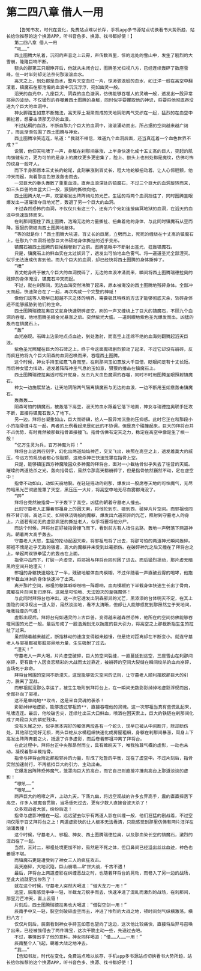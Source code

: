 # 第二四八章 借人一用
        【告知书友，时代在变化，免费站点难以长存，手机app多书源站点切换看书大势所趋，站长给你推荐的这个换源APP，听书音色多、换源、找书都好使！】
       第二四八章 借人一用
       “吼……”
       西土图腾大吼着，沉闷的声音之上云霄，声传数百里，惊的远处的雪山中，发生了剧烈的大雪崩，隆隆巨响不断。
       额头的那第三只眼睁开后，他就从未闭合过，图腾圣光扫视八方，已经连续轰碎了数座雪峰，但一时半刻却无法奈何那滚滚血水。
       高天之上，到处都是血水，整片天空血红一片，惊涛骇浪般的血水，如汪洋一般在高空中翻滚着，镇魔石在那浩瀚的血浪中沉沉浮浮，宛如幽灵一般。
       滔天的血光中，九座巨大、阴森的血色漩涡，仿佛能够吞噬人的灵魂一般，透发出一股异常邪异的波动，不仅猛烈的吞噬着西土图腾的身躯，同时似乎要攫取他的神识，将要将他彻底吞没进九个巨大的血洞中。
       神女脚踏玉如意不断施法，高天厚土凝聚而成的天地阴阳两气交织在一起，猛烈的在血空中撕扯着，想要击溃那无尽的血浪。
       不过粘稠的血浪，不断自那九个巨大的血洞中，滚滚涌动而出，所占据的空间越来越广阔了，而且渐渐包围了西土图腾与神女。
       西土图腾冷笑连连，吼道：“我就不相信，难道九个血洞后面，还当真连着一个血色世界不成？”
       说罢，他仰天吼啸了一声，身躯在刹那间暴涨，上半身快速化成十五丈高的巨人，突起的肌肉强健有力，更为可怕的是身上的魔纹更多更密集了，脸上、额头上也到处都是魔纹，仿佛可怖的纹身一般吓人。
       而下半身那原本三丈长的蛇尾，此刻暴涨到百丈长，粗大地蛇躯扭动着。让人心惊胆颤，他冲天而起，向着那血色怒浪轰击而去。
       一双巨大的拳头轰散了重重血浪，直奔血浪深处的镇魔石，不过三个巨大的血洞旋转而来，如三头巨兽的血盆大口一般，狠狠的撕咬向他。
       西土图腾大吼一声，双掌爆发出阵阵绚烂的光芒。生猛的将两个血洞挡住了，同时图腾圣眼爆发出一道璀璨夺目地光芒，轰退了另一个巨大的血洞。
       不过森然恐怖的血洞，不仅仅只有这三个，还有六个宛如连接幽冥地狱的血洞，在滔天的血浪中快速旋转而来。
       在刹那间围住了西土图腾，浩瀚无边的力量撕扯、扭曲着他的身体，与此同时镇魔石从空而降。狠狠的劈砸向西土图腾地躯体。
       “等的就是你！”西土图腾大吼道，百丈长的巨尾，立劈而上，死死的缠绕在十丈高的镇魔石上，任那九个血洞将他那巨大伟硕地身体撕扯的近乎变形。
       镇魔石被西土图腾的巨尾翻卷到了近前。图腾圣眼中不断射出圣光，狂轰镇魔石。
       只是，镇魔石上的鲜血实在太过妖异了，透发出可怕地血色雾气。将一道道圣光全部湮灭。似乎无法造成伤害到他。而九个巨大的血洞，却已经快将西土图腾的身体撕碎了。
       “噗”
       百丈蛇身终于被九个巨大的血洞搅碎了，无边的血浪冲涌而来，瞬间将西土图腾瑞德拉奥的残碎的身体淹没，镇魔石冲天而起。
       不过，就在刹那间，无边血海突然沸腾了起来，原本被淹没的西土图腾地残碎身体。全部冲天而起，快速聚合在了一起，再次构成一个完整的神祗！
       像他们这等人物早已超越不灭之体的境界，需要极其特殊的方法才能够彻底灭杀，斩碎身体还不能够威胁到他们的生命。
       西土图腾瑞德拉奥百丈蛇身快速劈碎虚空，刷的一声又缠绕上了巨大的镇魔石，不顾九个血洞的吞噬，他地图腾圣眼金光暴涨之后。突然紫光大盛。一道刺眼地紫色圣光爆发而出，凶猛的轰击在镇魔石上。
       “轰”
       血光崩现。石碑上沾染地点点血迹，到处激射，而高空上连绵不绝的血海则翻腾起滔天巨浪。
       紫色圣光照耀在巨大的石碑之上，终于令这面魔碑剧烈颤动了起来，不过它却没有崩碎，反而疯狂的将九个巨大阴森的血洞召唤而来，吞噬西土图腾。
       这个时候，神女手持玉如意飞身而至，在刹那间玉如意放大千百倍，眨眼间足有十丈长短。而后神女猛力挥动，透发着阵阵神圣气息的玉如意，狠狠的撞击在镇魔石上。
       西土图腾瑞德拉奥适时松开蛇身，反击九大血色魔洞的吞噬，同时不时用图腾圣眼照射镇魔石。
       神女一边施展禁法，让天地阴阳两气隔离镇魔石与无边的血浪，一边不断用玉如意轰击镇魔石。
       轰轰轰……
       阴森可怕的镇魔石，被轰落下高空，漫天的血水跟着它落下地面，神女与瑞德拉奥联手狂攻不断，直接将镇魔石轰入了地下。
       另一边，拜将台凝重如山，巨大而磅礴，给人一股异常沉重的压抑感。此时它正在和那段小小的指骨缠斗在一起，两者的比例看起来是如此的不协调，但是真个碰撞起来，巨大的拜将台并不占优势，有时竟然被那截指骨直接撞飞。指骨仿佛有定天之力，稳定在高空中像是生了根一般！
       “亿万生灵为兵，百万神魔为将！”
       拜将台上这两行刻字，幻化出两道灿灿神芒，交叉飞出，映照在高空之上，透发着莫大的威压，令远方的观战者都心惊胆颤，这绝杀神芒快速笼罩在指骨上空。
       只是，能够镇压西方神魔陵园众多神魔的拜将台，面对一小截枯骨似乎失去了往昔的天威。璀璨的两道绝杀之光，轰向指骨后，虽然令那高天都崩碎了，但是指骨依然巍然不动，定在虚空中！
       指骨不动如山，动如天崩地裂。在轻轻摇动的刹那，爆发出一股席卷天地的可怕魔气，无尽的暗黑光芒彻底笼罩了天空，黑压压一大片，将高空中地无尽血雾都淹没了。
       “砰”
       拜将台竟然被指骨一下子轰下了高空，凶猛的朝着守墓老人撞去。
       此刻守墓老人正攥着邪祖身上的困天索，将他抡到东、砸到西，破碎片片空间。而邪祖也同样不甘示弱。高达三丈、如钢铁浇铸般的魔躯，爆发出六道邪异的光芒，照射到守墓老人的身上，六道若有如无的虚影疯狂的撕扯老人，似乎将要将他分尸。
       而这个时候，拜将台正好被指骨撞飞而下，看到前方有人挡住去路，轰地一声劈落下两道神光。朝着两大高手轰去。
       守墓老人大怒，生猛的抡动起困天索，将邪祖甩将了出去，将那可怕的两道神光瞬间轰碎。邪祖不愧是近乎无敌的强者，高大的魔躯并未受到丝毫损伤。在破碎神光之后又撞在了拜将台之上，举起两双铁拳猛力的轰击在上面。
       指骨冲击而下，打破一片虚空，将邪祖与拜将台同时困了进去。而后猛烈摇动，那片虚无暗黑的空间开始湮灭！
       邪祖的身躯快速熔化了一半，残破地躯体血肉模糊，不过伴随着一声直破云霄的咆哮，他拖着半截血淋淋的身体快速冲了出来。
       离开那片空间，邪祖的躯体噼噼啪啪一阵爆响，血肉模糊的下半截身体快速生长出了骨肉，魔躯在片刻间复归原样。这就是可怕地、无法毁灭的至强魔体！
       与此同时拜将台也冲出，这一次它透发出阴森邪异的光芒，黑漆漆的台体明灭不定，在其上面隐约间浮现出一道人影，虽然淡淡地，看不太清晰，但却让人能够感觉到那昂然立于天地间，唯我独尊的气概！
       虚影出现后。拜将台宛如通灵的上古巨兽。变得越来越森然恐怖，他所在的空间仿佛能够吞噬周围的光芒一般。最后形成了一股浩瀚到无以揣度的巨大引力，将高空之上那截断指生生的拉扯了过来。
       虽然随着越来越近，断指移动的速度变得越来越慢，但是绝对距离却在不断变小。就连守墓老人与邪祖都被那股邪异地力量，生生吸附了过去。
       “湮灭！”
       守墓老人一声大喝，片片虚空破碎，巨大的空间裂缝，一直蔓延到远空，三座雪山在刹那间崩碎，更有数十人因贪恋精彩的大战而太过靠近，被崩碎的空间大裂缝在瞬间绞杀的血肉崩碎，当场死于非命。
       拜将台周围的空间不断湮灭，这是能够毁灭空间的法则，让守墓老人顺利摆脱那巨大的引力，脱离了混战。
       而邪祖就没那么幸运了，被生生吸附到拜将台上，在一瞬间无数影影绰绰地虚影浮现而出，全部扑向了邪祖。
       这不是单纯地**攻击，这是来自灵魂的袭杀！
       影影绰绰地虚影，能够透过邪祖的**，直接吞噬他的灵魂。这一次邪祖当真有些慌乱起来，吼啸连连。最后，他咬破舌尖，连续吐出三大口鲜血，喷洒在困天索上，巨大的铁链在刹那间化成了两段巨大的蟒蛇残体。
       没有头尾之分，似乎原本完好的躯体两段各有一个蛇头，现早已被从中间断开，除却断伤处，其他部位完好无损，两头巨蛇从水桶粗细快速化成房屋粗细，身躯在刹那间暴涨，周身上下高发出阵阵青碧之火，抵退了许多虚影，而后卷着邪祖冲离了拜将台。
       在此过程中，拜将台正中央那昂然而立，具有睥睨天下，唯我独尊气概的虚影，一动也未动，凝视着那半截指骨。
       指骨与拜将台附近那股邪异的力量，形成了短暂的平衡，定在了虚空中。不过片刻后，指骨突然加速前行，不再抵挡巨大的引力，主动出击。
       它爆发出阵阵恐怖魔气，笼罩向巨大的高台，而它自己则直接冲撞向高台上那道淡淡的虚影！
       “嗷吼……”
       “嗷吼……”
       两声巨大的咆哮之声，上动九天，下荡九幽，将远空观战的许多玄界高手，震的直直摔落下高空，许多人被魔音贯脑，当场昏死过去，更有少数人直接音波灭杀了！
       众多观战者大骇，纷纷后退！
       指骨与虚影冲撞在一起，远远望去似乎有两道人影在纠缠一般，他们狂猛的剧战着，不过空间仅限于百丈拜将台之上！两道虚影快的让人根本无法看清，只能感觉到那里仿佛有两片汪洋在汹涌轰撞！
       这个时候，守墓老人、邪祖、神女、西土图腾瑞德拉奥，以及那血染长空的镇魔石，激烈的混战在了一起。
       当然，三对二，邪祖处境更加不妙，虽然是不死之体，但口鼻间已经溢出丝丝血迹，神色也萎顿不堪。
       而镇魔石更是遭受到了神女三人的疯狂攻击。
       高天崩碎，大地沉陷，巨山崩塌……旷世大战，千古不遇！
       最后，拜将台上两道虚影在纠缠恶战之时，也随着拜将台的晃动，而卷入了另一边的战场，至此大战就更加惨烈了！
       就在这个时候，守墓老人突然大喝道：“借大龙刀一用！”
       远空，辰南感觉手中一轻，半截龙刀脱手而去，快速冲进了混乱而激烈的战场，在刹那间，那里刀芒冲天，直上云霄！
       片刻后，西土图腾瑞德拉奥也大喝道：“借裂空剑一用！”
       辰南手中又一轻，裂空剑破碎虚空而去，冲进了惨烈的大战之地，顿时间剑气纵横激荡，横扫八方！
       仅仅片刻后，辰南看到神女手持玉如意也望向了这边，这次他比较痛快，直接将后羿弓召唤了出来，已经被强借去了两件瑰宝，这次干脆主动一些，先送过去吧。
       不过，事情出乎了他的意料，神女同样喝道：“借……人……一用！”
       辰南整个人飞起，朝着大战之地冲去。
       “我……”
       【告知书友，时代在变化，免费站点难以长存，手机app多书源站点切换看书大势所趋，站长给你推荐的这个换源APP，听书音色多、换源、找书都好使！】